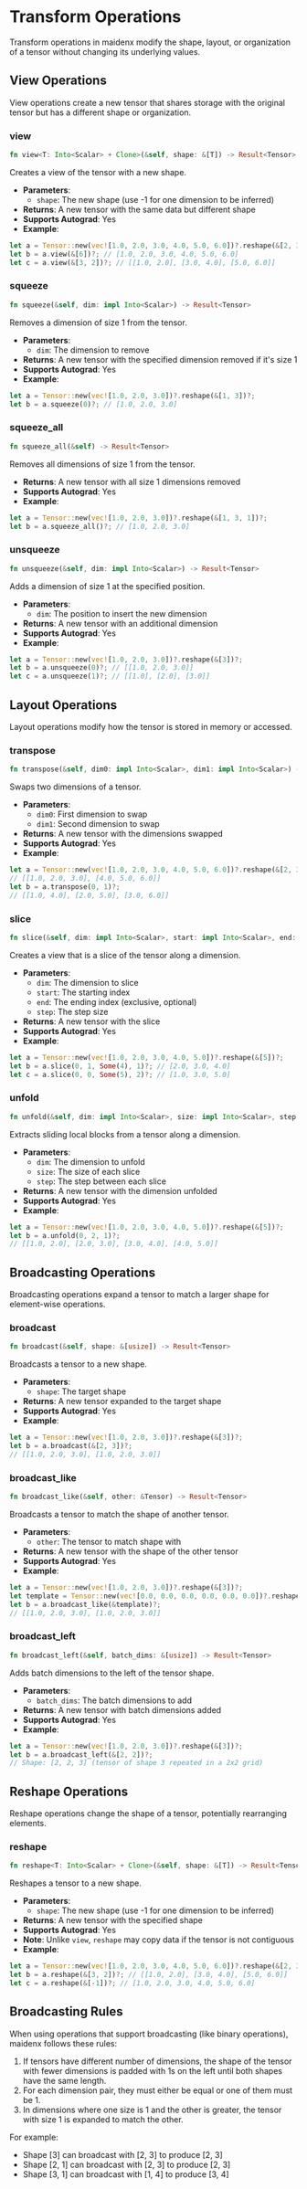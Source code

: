 # Transform Operations

Transform operations in maidenx modify the shape, layout, or organization of a tensor without changing its underlying values.

## View Operations

View operations create a new tensor that shares storage with the original tensor but has a different shape or organization.

### view
```rust
fn view<T: Into<Scalar> + Clone>(&self, shape: &[T]) -> Result<Tensor>
```
Creates a view of the tensor with a new shape.

- **Parameters**:
  - `shape`: The new shape (use -1 for one dimension to be inferred)
- **Returns**: A new tensor with the same data but different shape
- **Supports Autograd**: Yes
- **Example**:
```rust
let a = Tensor::new(vec![1.0, 2.0, 3.0, 4.0, 5.0, 6.0])?.reshape(&[2, 3])?;
let b = a.view(&[6])?; // [1.0, 2.0, 3.0, 4.0, 5.0, 6.0]
let c = a.view(&[3, 2])?; // [[1.0, 2.0], [3.0, 4.0], [5.0, 6.0]]
```

### squeeze
```rust
fn squeeze(&self, dim: impl Into<Scalar>) -> Result<Tensor>
```
Removes a dimension of size 1 from the tensor.

- **Parameters**:
  - `dim`: The dimension to remove
- **Returns**: A new tensor with the specified dimension removed if it's size 1
- **Supports Autograd**: Yes
- **Example**:
```rust
let a = Tensor::new(vec![1.0, 2.0, 3.0])?.reshape(&[1, 3])?;
let b = a.squeeze(0)?; // [1.0, 2.0, 3.0]
```

### squeeze_all
```rust
fn squeeze_all(&self) -> Result<Tensor>
```
Removes all dimensions of size 1 from the tensor.

- **Returns**: A new tensor with all size 1 dimensions removed
- **Supports Autograd**: Yes
- **Example**:
```rust
let a = Tensor::new(vec![1.0, 2.0, 3.0])?.reshape(&[1, 3, 1])?;
let b = a.squeeze_all()?; // [1.0, 2.0, 3.0]
```

### unsqueeze
```rust
fn unsqueeze(&self, dim: impl Into<Scalar>) -> Result<Tensor>
```
Adds a dimension of size 1 at the specified position.

- **Parameters**:
  - `dim`: The position to insert the new dimension
- **Returns**: A new tensor with an additional dimension
- **Supports Autograd**: Yes
- **Example**:
```rust
let a = Tensor::new(vec![1.0, 2.0, 3.0])?.reshape(&[3])?;
let b = a.unsqueeze(0)?; // [[1.0, 2.0, 3.0]]
let c = a.unsqueeze(1)?; // [[1.0], [2.0], [3.0]]
```

## Layout Operations

Layout operations modify how the tensor is stored in memory or accessed.

### transpose
```rust
fn transpose(&self, dim0: impl Into<Scalar>, dim1: impl Into<Scalar>) -> Result<Tensor>
```
Swaps two dimensions of a tensor.

- **Parameters**:
  - `dim0`: First dimension to swap
  - `dim1`: Second dimension to swap
- **Returns**: A new tensor with the dimensions swapped
- **Supports Autograd**: Yes
- **Example**:
```rust
let a = Tensor::new(vec![1.0, 2.0, 3.0, 4.0, 5.0, 6.0])?.reshape(&[2, 3])?;
// [[1.0, 2.0, 3.0], [4.0, 5.0, 6.0]]
let b = a.transpose(0, 1)?;
// [[1.0, 4.0], [2.0, 5.0], [3.0, 6.0]]
```

### slice
```rust
fn slice(&self, dim: impl Into<Scalar>, start: impl Into<Scalar>, end: Option<impl Into<Scalar>>, step: impl Into<Scalar>) -> Result<Tensor>
```
Creates a view that is a slice of the tensor along a dimension.

- **Parameters**:
  - `dim`: The dimension to slice
  - `start`: The starting index
  - `end`: The ending index (exclusive, optional)
  - `step`: The step size
- **Returns**: A new tensor with the slice
- **Supports Autograd**: Yes
- **Example**:
```rust
let a = Tensor::new(vec![1.0, 2.0, 3.0, 4.0, 5.0])?.reshape(&[5])?;
let b = a.slice(0, 1, Some(4), 1)?; // [2.0, 3.0, 4.0]
let c = a.slice(0, 0, Some(5), 2)?; // [1.0, 3.0, 5.0]
```

### unfold
```rust
fn unfold(&self, dim: impl Into<Scalar>, size: impl Into<Scalar>, step: impl Into<Scalar>) -> Result<Tensor>
```
Extracts sliding local blocks from a tensor along a dimension.

- **Parameters**:
  - `dim`: The dimension to unfold
  - `size`: The size of each slice
  - `step`: The step between each slice
- **Returns**: A new tensor with the dimension unfolded
- **Supports Autograd**: Yes
- **Example**:
```rust
let a = Tensor::new(vec![1.0, 2.0, 3.0, 4.0, 5.0])?.reshape(&[5])?;
let b = a.unfold(0, 2, 1)?;
// [[1.0, 2.0], [2.0, 3.0], [3.0, 4.0], [4.0, 5.0]]
```

## Broadcasting Operations

Broadcasting operations expand a tensor to match a larger shape for element-wise operations.

### broadcast
```rust
fn broadcast(&self, shape: &[usize]) -> Result<Tensor>
```
Broadcasts a tensor to a new shape.

- **Parameters**:
  - `shape`: The target shape
- **Returns**: A new tensor expanded to the target shape
- **Supports Autograd**: Yes
- **Example**:
```rust
let a = Tensor::new(vec![1.0, 2.0, 3.0])?.reshape(&[3])?;
let b = a.broadcast(&[2, 3])?;
// [[1.0, 2.0, 3.0], [1.0, 2.0, 3.0]]
```

### broadcast_like
```rust
fn broadcast_like(&self, other: &Tensor) -> Result<Tensor>
```
Broadcasts a tensor to match the shape of another tensor.

- **Parameters**:
  - `other`: The tensor to match shape with
- **Returns**: A new tensor with the shape of the other tensor
- **Supports Autograd**: Yes
- **Example**:
```rust
let a = Tensor::new(vec![1.0, 2.0, 3.0])?.reshape(&[3])?;
let template = Tensor::new(vec![0.0, 0.0, 0.0, 0.0, 0.0, 0.0])?.reshape(&[2, 3])?;
let b = a.broadcast_like(&template)?;
// [[1.0, 2.0, 3.0], [1.0, 2.0, 3.0]]
```

### broadcast_left
```rust
fn broadcast_left(&self, batch_dims: &[usize]) -> Result<Tensor>
```
Adds batch dimensions to the left of the tensor shape.

- **Parameters**:
  - `batch_dims`: The batch dimensions to add
- **Returns**: A new tensor with batch dimensions added
- **Supports Autograd**: Yes
- **Example**:
```rust
let a = Tensor::new(vec![1.0, 2.0, 3.0])?.reshape(&[3])?;
let b = a.broadcast_left(&[2, 2])?;
// Shape: [2, 2, 3] (tensor of shape 3 repeated in a 2x2 grid)
```

## Reshape Operations

Reshape operations change the shape of a tensor, potentially rearranging elements.

### reshape
```rust
fn reshape<T: Into<Scalar> + Clone>(&self, shape: &[T]) -> Result<Tensor>
```
Reshapes a tensor to a new shape.

- **Parameters**:
  - `shape`: The new shape (use -1 for one dimension to be inferred)
- **Returns**: A new tensor with the specified shape
- **Supports Autograd**: Yes
- **Note**: Unlike `view`, `reshape` may copy data if the tensor is not contiguous
- **Example**:
```rust
let a = Tensor::new(vec![1.0, 2.0, 3.0, 4.0, 5.0, 6.0])?.reshape(&[2, 3])?;
let b = a.reshape(&[3, 2])?; // [[1.0, 2.0], [3.0, 4.0], [5.0, 6.0]]
let c = a.reshape(&[-1])?; // [1.0, 2.0, 3.0, 4.0, 5.0, 6.0]
```

## Broadcasting Rules

When using operations that support broadcasting (like binary operations), maidenx follows these rules:

1. If tensors have different number of dimensions, the shape of the tensor with fewer dimensions is padded with 1s on the left until both shapes have the same length.
2. For each dimension pair, they must either be equal or one of them must be 1.
3. In dimensions where one size is 1 and the other is greater, the tensor with size 1 is expanded to match the other.

For example:
- Shape [3] can broadcast with [2, 3] to produce [2, 3]
- Shape [2, 1] can broadcast with [2, 3] to produce [2, 3]
- Shape [3, 1] can broadcast with [1, 4] to produce [3, 4]